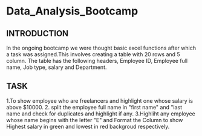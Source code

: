 # Data_Analysis_Bootcamp 
## INTRODUCTION
In the ongoing bootcamp we were thought basic excel functions after which a task was assigned.This involves creating a table with 20 rows and 5 column. The table has the following headers, Employee ID, Employee full name, Job type, salary and Department.
## TASK
1.To show employee who are freelancers and highlight one whose salary is above $10000.
2. split the employee full name in "first name" and "last name and check for duplicates and highlight if any.
3.Highliht any employee whose name begins with the letter "E" and Format the Column to show Highest salary in green and lowest in red backgroud respectively.

